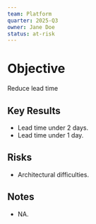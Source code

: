 ```yaml
---
team: Platform
quarter: 2025-Q3
owner: Jane Doe
status: at-risk
---
```


# Objective

Reduce lead time

## Key Results

- Lead time under 2 days.
- Lead time under 1 day.

## Risks

- Architectural difficulties.

## Notes

- NA.
